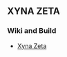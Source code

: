 ## XYNA ZETA



### Wiki and Build
* [Xyna Zeta](https://github.com/GIP-SmartMercial/xyna-zeta/wiki)
